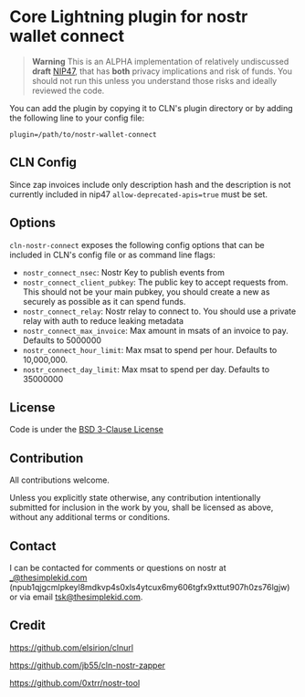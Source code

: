 # Core Lightning plugin for nostr wallet connect

> **Warning**
> This is an ALPHA implementation of relatively undiscussed **draft** [NIP47](https://github.com/getAlby/nips/blob/master/47.md), that has **both** privacy implications and risk of funds. You should not run this unless you understand those risks and ideally reviewed the code. 

You can add the plugin by copying it to CLN's plugin directory or by adding the following line to your config file:

```
plugin=/path/to/nostr-wallet-connect
```
## CLN Config

Since zap invoices include only description hash and the description is not currently included in nip47 `allow-deprecated-apis=true` must be set. 

## Options
`cln-nostr-connect` exposes the following config options that can be included in CLN's config file or as command line flags:
* `nostr_connect_nsec`: Nostr Key to publish events from
* `nostr_connect_client_pubkey`: The public key to accept requests from. This should not be your main pubkey, you should create a new as securely as possible as it can spend funds.  
* `nostr_connect_relay`: Nostr relay to connect to. You should use a private relay with auth to reduce leaking metadata
* `nostr_connect_max_invoice`: Max amount in msats of an invoice to pay. Defaults to 5000000
* `nostr_connect_hour_limit`: Max msat to spend per hour. Defaults to 10,000,000.
* `nostr_connect_day_limit`: Max msat to spend per day. Defaults to 35000000

## License

Code is under the [BSD 3-Clause License](LICENSE-BSD-3)

## Contribution

All contributions welcome.

Unless you explicitly state otherwise, any contribution intentionally submitted for inclusion in the work by you, shall be licensed as above, without any additional terms or conditions.

## Contact

I can be contacted for comments or questions on nostr at _@thesimplekid.com (npub1qjgcmlpkeyl8mdkvp4s0xls4ytcux6my606tgfx9xttut907h0zs76lgjw) or via email tsk@thesimplekid.com.


## Credit
https://github.com/elsirion/clnurl

https://github.com/jb55/cln-nostr-zapper

https://github.com/0xtrr/nostr-tool

